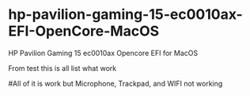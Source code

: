 # hp-pavilion-gaming-15-ec0010ax-EFI-OpenCore-MacOS
HP Pavilion Gaming 15 ec0010ax Opencore EFI for MacOS

From test this is all list what work

#All of it is work but Microphone, Trackpad, and WIFI not working


